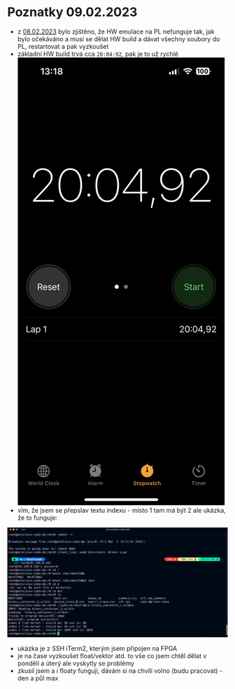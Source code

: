 # Poznatky 09.02.2023

- z [08.02.2023](20230208.md) bylo zjištěno, že HW emulace na PL nefunguje tak, jak bylo očekáváno a musí se dělat HW build a dávat všechny soubory do PL, restartovat a pak vyzkoušet
- základní HW build trvá cca `20:04:92`, pak je to už rychlé
  ![Build Time](./images/20230209/20230209_build_time_iphone.PNG)
- vím, že jsem se přepslav textu indexu - místo 1 tam má být 2 ale ukázka, že to funguje:

![Překlep ale funguje to](./images/20230209/ukazka_kernelu.png)

- ukázka je z SSH iTerm2, kterým jsem připojen na FPGA
- je na čase vyzkoušet float/vektor atd. to vše co jsem chtěl dělat v pondělí a úterý ale vyskytly se problémy
- zkusil jsem a i floaty fungují, dávám si na chvíli volno (budu pracovat) - den a půl max
